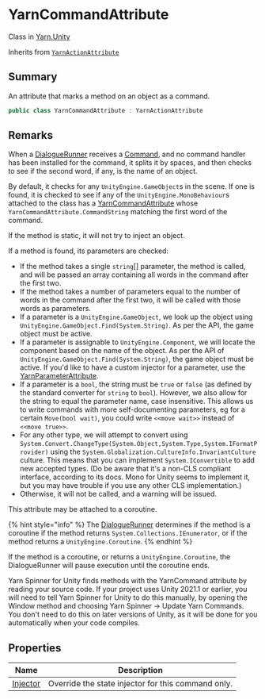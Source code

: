 # YarnCommandAttribute

Class in [Yarn.Unity](yarn.unity.md)

Inherits from [`YarnActionAttribute`](yarn.unity.yarnactionattribute.md)

## Summary

An attribute that marks a method on an object as a command.

```csharp
public class YarnCommandAttribute : YarnActionAttribute
```

## Remarks

When a [DialogueRunner](yarn.unity.dialoguerunner.md) receives a [Command](yarn.command.md), and no command handler has been installed for the command, it splits it by spaces, and then checks to see if the second word, if any, is the name of an object.

By default, it checks for any `UnityEngine.GameObject`s in the scene. If one is found, it is checked to see if any of the `UnityEngine.MonoBehaviour`s attached to the class has a [YarnCommandAttribute](yarn.unity.yarncommandattribute.md) whose `YarnCommandAttribute.CommandString` matching the first word of the command.

If the method is static, it will not try to inject an object.

If a method is found, its parameters are checked:

* If the method takes a single `string`\[] parameter, the method is called, and will be passed an array containing all words in the command after the first two.
* If the method takes a number of parameters equal to the number of words in the command after the first two, it will be called with those words as parameters.
* If a parameter is a `UnityEngine.GameObject`, we look up the object using `UnityEngine.GameObject.Find(System.String)`. As per the API, the game object must be active.
* If a parameter is assignable to `UnityEngine.Component`, we will locate the component based on the name of the object. As per the API of `UnityEngine.GameObject.Find(System.String)`, the game object must be active. If you'd like to have a custom injector for a parameter, use the [YarnParameterAttribute](yarn.unity.yarnparameterattribute.md).
* If a parameter is a `bool`, the string must be `true` or `false` (as defined by the standard converter for `string` to `bool`). However, we also allow for the string to equal the parameter name, case insensitive. This allows us to write commands with more self-documenting parameters, eg for a certain `Move(bool wait)`, you could write `<<move wait>>` instead of `<<move true>>`.
* For any other type, we will attempt to convert using `System.Convert.ChangeType(System.Object,System.Type,System.IFormatProvider)` using the `System.Globalization.CultureInfo.InvariantCulture` culture. This means that you can implement `System.IConvertible` to add new accepted types. (Do be aware that it's a non-CLS compliant interface, according to its docs. Mono for Unity seems to implement it, but you may have trouble if you use any other CLS implementation.)
* Otherwise, it will not be called, and a warning will be issued.

This attribute may be attached to a coroutine.

{% hint style="info" %}
The [DialogueRunner](yarn.unity.dialoguerunner.md) determines if the method is a coroutine if the method returns `System.Collections.IEnumerator`, or if the method returns a `UnityEngine.Coroutine`.
{% endhint %}

If the method is a coroutine, or returns a `UnityEngine.Coroutine`, the DialogueRunner will pause execution until the coroutine ends.

Yarn Spinner for Unity finds methods with the YarnCommand attribute by reading your source code. If your project uses Unity 2021.1 or earlier, you will need to tell Yarn Spinner for Unity to do this manually, by opening the Window method and choosing Yarn Spinner -> Update Yarn Commands. You don't need to do this on later versions of Unity, as it will be done for you automatically when your code compiles.

## Properties

| Name                                                    | Description                                        |
| ------------------------------------------------------- | -------------------------------------------------- |
| [Injector](yarn.unity.yarncommandattribute.injector.md) | Override the state injector for this command only. |
